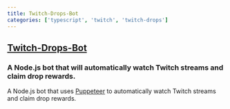 ```yaml
---
title: Twitch-Drops-Bot
categories: ['typescript', 'twitch', 'twitch-drops']
---
```

## [Twitch-Drops-Bot](https://github.com/TychoTheTaco/Twitch-Drops-Bot)

### A Node.js bot that will automatically watch Twitch streams and claim drop rewards.


A Node.js bot that uses [Puppeteer](https://github.com/puppeteer/puppeteer) to automatically watch Twitch streams and claim drop rewards.
